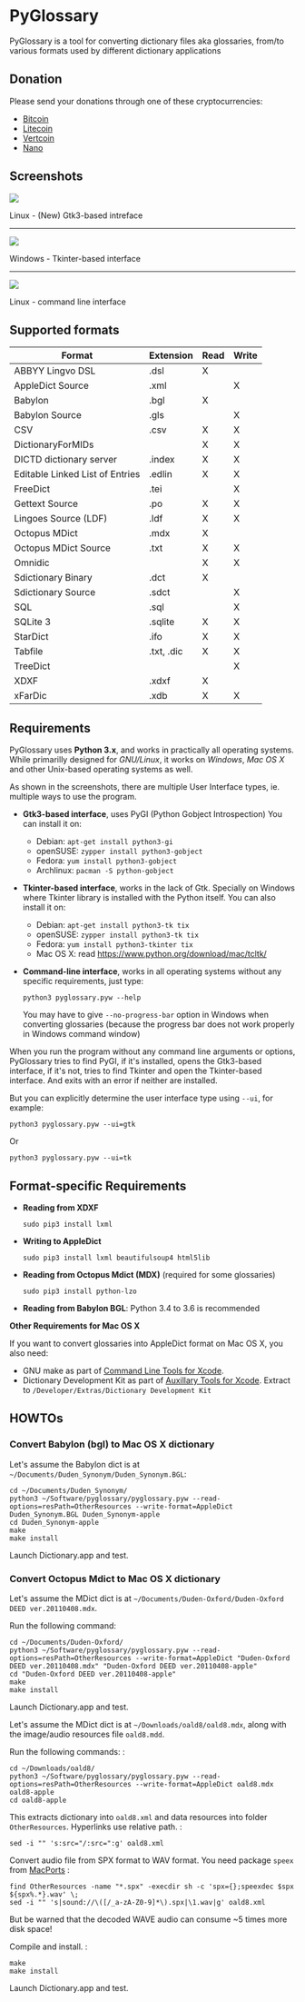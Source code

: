 PyGlossary
==========

PyGlossary is a tool for converting dictionary files aka glossaries,
from/to various formats used by different dictionary applications

Donation
---------
Please send your donations through one of these cryptocurrencies:
-	[Bitcoin](https://bchain.info/BTC/addr/1MhRK8jKDFJ8jbDgZjrSGBbUMdd1QxDFfM)
-	[Litecoin](https://bchain.info/LTC/addr/LaBwMfwSErtvFvvtj3FGUmJ8W65f5ScF8X)
-	[Vertcoin](https://bchain.info/VTC/addr/VvpnFsU14YWdpThAagRNdt6NoGCdTrTki6)
-	[Nano](https://www.nanode.co/account/xrb_3xabboxe6zrs7duyaes41ugdxngab44xrzgo3sywixby8pomi8hgf1yactjs)

Screenshots
-----------

![](https://raw.githubusercontent.com/ilius/pyglossary/resources/screenshots/30-gtk-bgl-stardict-nl-en.png)

Linux - (New) Gtk3-based intreface

------------------------------------------------------------------------

![](https://raw.githubusercontent.com/ilius/pyglossary/resources/screenshots/30-tk-bgl-mdict-fr-zh-win7.png)

Windows - Tkinter-based interface

------------------------------------------------------------------------

![](https://raw.githubusercontent.com/ilius/pyglossary/resources/screenshots/30-cmd-bgl-apple-ru-de.png)

Linux - command line interface

Supported formats
-----------------

| Format                            | Extension     | Read  | Write  |
|-----------------------------------|---------------|-------|--------|
| ABBYY Lingvo DSL                  | .dsl          | X     |        |
| AppleDict Source                  | .xml          |       | X      |
| Babylon                           | .bgl          | X     |        |
| Babylon Source                    | .gls          |       | X      |
| CSV                               | .csv          | X     | X      |
| DictionaryForMIDs                 |               | X     | X      |
| DICTD dictionary server           | .index        | X     | X      |
| Editable Linked List of Entries   | .edlin        | X     | X      |
| FreeDict                          | .tei          |       | X      |
| Gettext Source                    | .po           | X     | X      |
| Lingoes Source (LDF)              | .ldf          | X     | X      |
| Octopus MDict                     | .mdx          | X     |        |
| Octopus MDict Source              | .txt          | X     | X      |
| Omnidic                           |               | X     | X      |
| Sdictionary Binary                | .dct          | X     |        |
| Sdictionary Source                | .sdct         |       | X      |
| SQL                               | .sql          |       | X      |
| SQLite 3                          | .sqlite       | X     | X      |
| StarDict                          | .ifo          | X     | X      |
| Tabfile                           | .txt, .dic    | X     | X      |
| TreeDict                          |               |       | X      |
| XDXF                              | .xdxf         | X     |        |
| xFarDic                           | .xdb          | X     | X      |


Requirements
------------

PyGlossary uses **Python 3.x**, and works in practically all operating
systems. While primarilly designed for *GNU/Linux*, it works on *Windows*,
*Mac OS X* and other Unix-based operating systems as well.

As shown in the screenshots, there are multiple User Interface types,
ie. multiple ways to use the program.

-   **Gtk3-based interface**, uses PyGI (Python Gobject Introspection)
    You can install it on:
    -   Debian: `apt-get install python3-gi`
    -   openSUSE: `zypper install python3-gobject`
    -   Fedora: `yum install python3-gobject`
    -   Archlinux: `pacman -S python-gobject`

-   **Tkinter-based interface**, works in the lack of Gtk. Specially on
    Windows where Tkinter library is installed with the Python itself.
    You can also install it on:
    -   Debian: `apt-get install python3-tk tix`
    -   openSUSE: `zypper install python3-tk tix`
    -   Fedora: `yum install python3-tkinter tix`
    -   Mac OS X: read <https://www.python.org/download/mac/tcltk/>

-   **Command-line interface**, works in all operating systems without
    any specific requirements, just type:

    `python3 pyglossary.pyw --help`

    You may have to give `--no-progress-bar` option in Windows when
    converting glossaries (because the progress bar does not work
    properly in Windows command window)

When you run the program without any command line arguments or options,
PyGlossary tries to find PyGI, if it's installed, opens the Gtk3-based
interface, if it's not, tries to find Tkinter and open the Tkinter-based
interface. And exits with an error if neither are installed.

But you can explicitly determine the user interface type using `--ui`,
for example:

    python3 pyglossary.pyw --ui=gtk

Or

    python3 pyglossary.pyw --ui=tk


Format-specific Requirements
----------------------------

-   **Reading from XDXF**

    `sudo pip3 install lxml`

-   **Writing to AppleDict**

    `sudo pip3 install lxml beautifulsoup4 html5lib`

-   **Reading from Octopus Mdict (MDX)** (required for some glossaries)

    `sudo pip3 install python-lzo`

-   **Reading from Babylon BGL**: Python 3.4 to 3.6 is recommended


**Other Requirements for Mac OS X**

If you want to convert glossaries into AppleDict format on Mac OS X,
you also need:

-   GNU make as part of [Command Line Tools for
    Xcode](http://developer.apple.com/downloads).
-   Dictionary Development Kit as part of [Auxillary Tools for
    Xcode](http://developer.apple.com/downloads). Extract to
    `/Developer/Extras/Dictionary Development Kit`


HOWTOs
------

### Convert Babylon (bgl) to Mac OS X dictionary

Let's assume the Babylon dict is at
`~/Documents/Duden_Synonym/Duden_Synonym.BGL`:

    cd ~/Documents/Duden_Synonym/
    python3 ~/Software/pyglossary/pyglossary.pyw --read-options=resPath=OtherResources --write-format=AppleDict Duden_Synonym.BGL Duden_Synonym-apple
    cd Duden_Synonym-apple
    make
    make install

Launch Dictionary.app and test.

### Convert Octopus Mdict to Mac OS X dictionary

Let's assume the MDict dict is at
`~/Documents/Duden-Oxford/Duden-Oxford DEED ver.20110408.mdx`.

Run the following command:

    cd ~/Documents/Duden-Oxford/
    python3 ~/Software/pyglossary/pyglossary.pyw --read-options=resPath=OtherResources --write-format=AppleDict "Duden-Oxford DEED ver.20110408.mdx" "Duden-Oxford DEED ver.20110408-apple"
    cd "Duden-Oxford DEED ver.20110408-apple"
    make
    make install

Launch Dictionary.app and test.


Let's assume the MDict dict is at `~/Downloads/oald8/oald8.mdx`, along
with the image/audio resources file `oald8.mdd`.

Run the following commands: :

    cd ~/Downloads/oald8/
    python3 ~/Software/pyglossary/pyglossary.pyw --read-options=resPath=OtherResources --write-format=AppleDict oald8.mdx oald8-apple
    cd oald8-apple

This extracts dictionary into `oald8.xml` and data resources into folder
`OtherResources`. Hyperlinks use relative path. :

    sed -i "" 's:src="/:src=":g' oald8.xml

Convert audio file from SPX format to WAV format. You need package
`speex` from [MacPorts](https://www.macports.org) :

    find OtherResources -name "*.spx" -execdir sh -c 'spx={};speexdec $spx  ${spx%.*}.wav' \;
    sed -i "" 's|sound://\([/_a-zA-Z0-9]*\).spx|\1.wav|g' oald8.xml

But be warned that the decoded WAVE audio can consume \~5 times more disk
space!

Compile and install. :

    make
    make install

Launch Dictionary.app and test.
